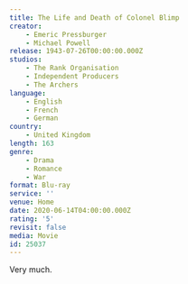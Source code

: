 ```yaml
---
title: The Life and Death of Colonel Blimp
creator:
    - Emeric Pressburger
    - Michael Powell
release: 1943-07-26T00:00:00.000Z
studios:
    - The Rank Organisation
    - Independent Producers
    - The Archers
language:
    - English
    - French
    - German
country:
    - United Kingdom
length: 163
genre:
    - Drama
    - Romance
    - War
format: Blu-ray
service: ''
venue: Home
date: 2020-06-14T04:00:00.000Z
rating: '5'
revisit: false
media: Movie
id: 25037
---
```


Very much.
